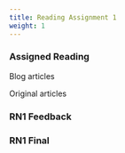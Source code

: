 ```yaml
---
title: Reading Assignment 1
weight: 1
---
```

### Assigned Reading
Blog articles

Original articles

### RN1 Feedback

### RN1 Final